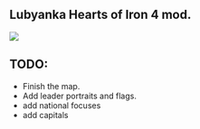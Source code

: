 ## Lubyanka Hearts of Iron 4 mod.

![](https://cdn.discordapp.com/attachments/972497522905993237/981448525940404234/Rads_Reimagined_Map_withtext.png)

## TODO:
* Finish the map.
* Add leader portraits and flags.
* add national focuses
* add capitals
